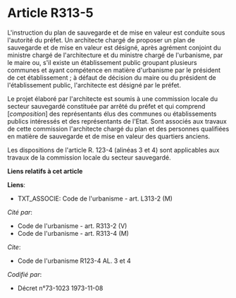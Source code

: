# Article R313-5

L'instruction du plan de sauvegarde et de mise en valeur est conduite sous l'autorité du préfet. Un architecte chargé de
proposer un plan de sauvegarde et de mise en valeur est désigné, après agrément conjoint du ministre chargé de l'architecture
et du ministre chargé de l'urbanisme, par le maire ou, s'il existe un établissement public groupant plusieurs communes et
ayant compétence en matière d'urbanisme par le président de cet établissement ; à défaut de décision du maire ou du président
de l'établissement public, l'architecte est désigné par le préfet.

Le projet élaboré par l'architecte est soumis à une commission locale du secteur sauvegardé constituée par arrêté du préfet
et qui comprend [*composition*] des représentants élus des communes ou établissements publics intéressés et des représentants
de l'Etat. Sont associés aux travaux de cette commission l'architecte chargé du plan et des personnes qualifiées en matière
de sauvegarde et de mise en valeur des quartiers anciens.

Les dispositions de l'article R. 123-4 (alinéas 3 et 4) sont applicables aux travaux de la commission locale du secteur
sauvegardé.

**Liens relatifs à cet article**

**Liens**:

  - TXT_ASSOCIE: Code de l'urbanisme - art. L313-2 (M)

_Cité par_:

  - Code de l'urbanisme - art. R313-2 (V)
  - Code de l'urbanisme - art. R313-4 (M)

_Cite_:

  - Code de l'urbanisme R123-4 AL. 3 et 4

_Codifié par_:

  - Décret n°73-1023 1973-11-08
